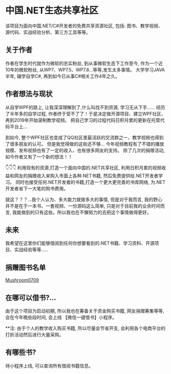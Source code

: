 # 中国.NET生态共享社区
  该项目为面向中国.NET/C#开发者的免费共享资源社区, 包括: 图书、教学视频、源代码、实战经验分析、第三方工具等等。

## 关于作者
作者在学生时代就作为微软的忠实粉丝, 到从事微软生态下工作至今, 作为一个近10年的微软粉丝, 从WP7、WP7.5、WP7.8...等等,发生太多事情。
大学学习JAVA半年, 辍学自学C#, 再到如今已从事C#相关工作4年之久。

## 作者想法与现状
从自学WPF的路上, 让我深深理解到了,什么叫找不到资源, 学习无从下手......
经历了半年多的自学过程, 作者终于受不了了！于是决定做开源项目、建立WPF社区、再到2019年开始录制教学视频。
把自己学习的过程代码日积月累的更新在托管代码平台上...

到如今, 整个WPF社区也变成了QQ社区里最活跃的交流群之一、教学视频也得到了很多朋友的认可。 但是我觉得做的这些还不够...
今年视频教程有了不错的播放规模、发布视频也有了一定的收入、也有很多网友的支持。
除了几次的捐赠活动, 如今作者又有了一个新的想法！！

👇👇👇
利用现有的资源,打造一个面向中国的.NET共享社区, 利用日积月累的视频收益和网友的捐赠收入来购入市面上各种.NET书籍, 然后免费提供给.NET开发者学习。
同时也接受任何.NET开发者的书籍,打造一个更大更完善的书库网络, 为.NET开发者省下一大笔的购书费用。

就这？？？...我个人认为、多大能力就做多大的事情, 但是对于我而言, 我的野心并不是在于一本书、一套视频、一份源码这么简单, 只是对于目前我的业余时间而言, 我能做到的只有这些。所以我也在不懈努力的去把这个事情做得更好。

## 未来
我希望在这里你们能够借阅到任何你想要看到的.NET书籍、学习资料、开源项目、实战经验等等.....

## 捐赠图书名单
[Mushroom0709](https://github.com/Mushroom0709)

## 在哪可以借书?...
由于这个项目为启动初期, 所以我也在筹备关于资金购买书籍, 网友捐赠筹集等等, 会在今年晚些段时间, 会上线 【微信一键借书】小程序。

**注: 由于个人的教学收入购买书籍, 所以尽量会节省开支, 会利用各个电商平台的打折活动然后进行大量采购。


## 有哪些书?
待小程序上线, 可以查询所有借阅书籍信息。




